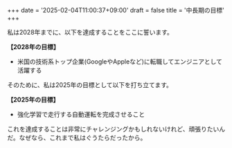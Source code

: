 +++
date = '2025-02-04T11:00:37+09:00'
draft = false
title = '中長期の目標'
+++

私は2028年までに、以下を達成することをここに誓います。

**【2028年の目標】**

 - 米国の技術系トップ企業(GoogleやAppleなど)に転職してエンジニアとして活躍する

そのために、私は2025年の目標として以下を打ち立てます。

 **【2025年の目標】**
- 強化学習で走行する自動運転を完成させること

これを達成することは非常にチャレンジングかもしれないけれど、頑張りたいんだ。なぜなら、これまで私はぐうたらだったから。
